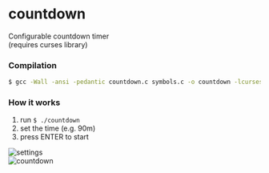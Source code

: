 # countdown
Configurable countdown timer   
(requires curses library)

### Compilation
```sh
$ gcc -Wall -ansi -pedantic countdown.c symbols.c -o countdown -lcurses
````
### How it works
1. run ```$ ./countdown``` 
2. set the time (e.g. 90m)
3. press ENTER to start

![settings](/images/settings.png?raw=true "Settings")   
![countdown](/images/countdown.png?raw=true "Countdown")
